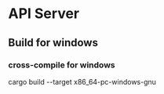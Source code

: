 # API Server

## Build for windows

### cross-compile for windows
cargo build --target x86_64-pc-windows-gnu